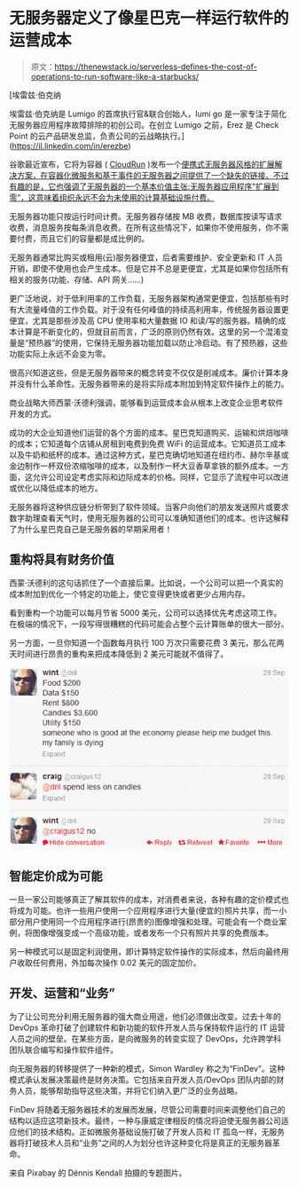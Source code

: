 # 无服务器定义了像星巴克一样运行软件的运营成本

> 原文：<https://thenewstack.io/serverless-defines-the-cost-of-operations-to-run-software-like-a-starbucks/>

[](https://il.linkedin.com/in/erezbe)

 [埃雷兹·伯克纳

埃雷兹·伯克纳是 Lumigo 的首席执行官&联合创始人，lumi go 是一家专注于简化无服务器应用程序故障排除的初创公司。在创立 Lumigo 之前，Erez 是 Check Point 的云产品研发总监，负责公司的云战略执行。](https://il.linkedin.com/in/erezbe) [](https://il.linkedin.com/in/erezbe)

谷歌最近宣布，它将为容器 ( [CloudRun](https://cloud.google.com/run/) )发布一个[便携式无服务器风格的扩展解决方案，在容器化微服务和基于事件的无服务器之间提供了一个缺失的链接。不过有趣的是，它也强调了无服务器的一个基本价值主张:无服务器应用程序“扩展到零”，这意味着组织永远不会为未使用的计算基础设施付费。](/tutorial-deploying-a-web-application-on-google-cloud-run/)

无服务器功能只按运行时间计费。无服务器存储按 MB 收费，数据库按读写请求收费，消息服务按每条消息收费。在所有这些情况下，如果你不使用服务，你不需要付费，而且它们的容量都是成比例的。

无服务器通常比购买或租用(云)服务器便宜，后者需要维护、安全更新和 IT 人员开销，即使不使用也会产生成本。但是它并不总是更便宜，尤其是如果你包括所有相关的服务(功能、存储、API 网关……)

更广泛地说，对于低利用率的工作负载，无服务器架构通常更便宜，包括那些有时有大流量峰值的工作负载。对于没有任何峰值的持续高利用率，传统服务器设置更便宜，尤其是那些涉及高 CPU 使用率和大量数据 IO 和读/写的服务器。精确的成本计算是不断变化的，但就目前而言，广泛的原则仍然有效。这里的另一个混淆变量是“预热器”的使用，它保持无服务器功能加载以防止冷启动。有了预热器，这些功能实际上永远不会变为零。

很高兴知道这些，但是无服务器带来的概念转变不仅仅是削减成本。廉价计算本身并没有什么革命性。无服务器带来的是将实际成本附加到特定软件操作上的能力。

商业战略大师西蒙·沃德利强调，能够看到运营成本会从根本上改变企业思考软件开发的方式。

成功的大企业知道他们运营的各个方面的成本。星巴克知道购买、运输和烘焙咖啡的成本；它知道每个店铺从房租到电费到免费 WiFi 的运营成本。它知道员工成本以及牛奶和纸杯的成本。通过这种方式，星巴克确切地知道在纽约市、赫尔辛基或金边制作一杯双份浓缩咖啡的成本，以及制作一杯大豆香草拿铁的额外成本。一方面，这允许公司设定考虑实际和边际成本的价格。同样，它显示了流程中可以改进或优化以降低成本的地方。

无服务器将这种供应链分析带到了软件领域。当客户向他们的朋友发送照片或要求数字助理查看天气时，使用无服务器的公司可以准确知道他们的成本。也许这解释了为什么星巴克自己是无服务器的早期采用者！

## 重构将具有财务价值

西蒙·沃德利的这句话抓住了一个直接后果。比如说，一个公司可以把一个真实的成本附加到优化一个特定的功能上，使它变得更快或者更少占用内存。

看到重构一个功能可以每月节省 5000 美元，公司可以选择优先考虑这项工作。在极端的情况下，一段写得很糟糕的代码可能会占整个云计算账单的很大一部分。

另一方面，一旦你知道一个函数每月执行 100 万次只需要花费 3 美元，那么花两天时间进行昂贵的重构来把成本降低到 2 美元可能就不值得了。

![](img/10275b333814213224bd53b54c4f3e18.png)

## 智能定价成为可能

一旦一家公司能够真正了解其软件的成本，对消费者来说，各种有趣的定价模式也将成为可能。也许一些用户使用一个应用程序进行大量(便宜的)照片共享，而一小部分用户使用同一个应用程序进行(昂贵的)图像增强和处理。可能会有一个商业案例，将图像增强变成一个高级功能，或者发布一个只有照片共享的免费版本。

另一种模式可以是固定利润使用，即计算特定软件操作的实际成本，然后向最终用户收取任何费用，外加每次操作 0.02 美元的固定加价。

## 开发、运营和“业务”

为了让公司充分利用无服务器的强大商业用途，他们必须做出改变。过去十年的 DevOps 革命打破了创建软件和新功能的软件开发人员与保持软件运行的 IT 运营人员之间的壁垒。在某些方面，是向微服务的转变实现了 DevOps，允许跨学科团队联合编写和操作软件组件。

向无服务器的转移提供了一种新的模式，Simon Wardley 称之为“FinDev”。这种模式承认发展决策最终是财务决策。它包括来自开发人员/DevOps 团队内部的财务人员，能够帮助指导这些决策，并将它们纳入更广泛的业务战略。

FinDev 将随着无服务器技术的发展而发展，尽管公司需要时间来调整他们自己的结构以适应这项新技术。最终，一种与康威定律相反的情况将迫使无服务器公司适应他们的技术结构。正如微服务基础设施打破了开发人员和 IT 孤岛一样，无服务器将打破技术人员和“业务”之间的人为划分也许这种变化将是真正的无服务器革命。

来自 Pixabay 的 Dénnis Kendall 拍摄的专题图片。

<svg xmlns:xlink="http://www.w3.org/1999/xlink" viewBox="0 0 68 31" version="1.1"><title>Group</title> <desc>Created with Sketch.</desc></svg>
